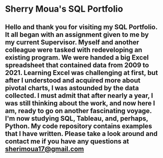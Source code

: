 # Sherry Moua's SQL Portfolio

## Hello and thank you for visiting my SQL Portfolio. It all began with an assignment given to me by my current Supervisor. Myself and another colleague were tasked with redeveloping an existing program. We were handed a big Excel spreadsheet that contained data from 2009 to 2021. Learning Excel was challenging at first, but after I understood and acquired more about pivotal charts, I was astounded by the data collected. I must admit that after nearly a year, I was still thinking about the work, and now here I am, ready to go on another fascinating voyage.  I'm now studying SQL, Tableau, and, perhaps, Python. My code repository contains examples that I have written. Please take a look around and contact me if you have any questions at sherimoua17@gmail.com
